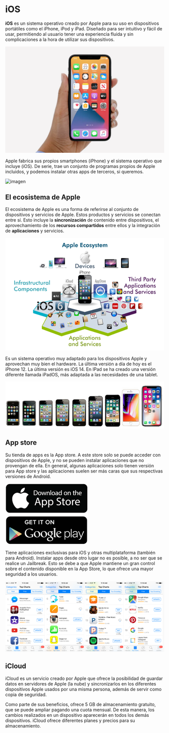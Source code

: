 # iOS

**iOS** es un sistema operativo creado por Apple para su uso en dispositivos portátiles como el iPhone, iPod y iPad. Diseñado para ser intuitivo y fácil de usar, permitiendo al usuario tener una experiencia fluida y sin complicaciones a la hora de utilizar sus dispositivos.

![imagen](media/image1.png)

Apple fabrica sus propios smartphones (iPhone) y el sistema operativo que incluye (iOS). De serie, trae un conjunto de programas propios de Apple incluidos, y podemos instalar otras apps de terceros, si queremos.

![imagen](media/image2.gif)

## El ecosistema de Apple

El ecosistema de Apple es una forma de referirse al conjunto de dispositivos y servicios de Apple. Estos productos y servicios se conectan entre sí.  Esto incluye la **sincronización** de contenido entre dispositivos, el aprovechamiento de los **recursos compartidos** entre ellos y la integración de **aplicaciones** y servicios.

![imagen](media/image3.png)

Es un sistema operativo muy adaptado para los dispositivos Apple y aprovechan muy bien el hardware. La última versión a día de hoy es el iPhone 12. La última versión es iOS 14. En IPad se ha creado una versión diferente llamada iPadOS, más adaptada a las necesidades de una tablet.

![imagen](media/image4.png)

## App store

Su tienda de apps es la App store. A este store solo se puede acceder con dispositivos de Apple, y no se pueden instalar aplicaciones que no provengan de ella. En general, algunas aplicaciones solo tienen versión para App store y las aplicaciones suelen ser más caras que sus respectivas versiones de Android.

![imagen](media/image5.png)

Tiene aplicaciones exclusivas para iOS y otras multiplataforma (también para Android). Instalar apps desde otro lugar no es posible, a no ser que se realice un Jailbreak. Esto se debe a que Apple mantiene un gran control sobre el contenido disponible en la App Store, lo que ofrece una mayor seguridad a los usuarios.

![imagen](media/image6.png)

## iCloud

iCloud es un servicio creado por Apple que ofrece la posibilidad de guardar datos en servidores de Apple (la nube) y sincronizarlos en los diferentes dispositivos Apple usados por una misma persona, además de servir como copia de seguridad.


Como parte de sus beneficios, ofrece 5 GB de almacenamiento gratuito, que se puede ampliar pagando una cuota mensual. De esta manera, los cambios realizados en un dispositivo aparecerán en todos los demás dispositivos. iCloud ofrece diferentes planes y precios para su almacenamiento.